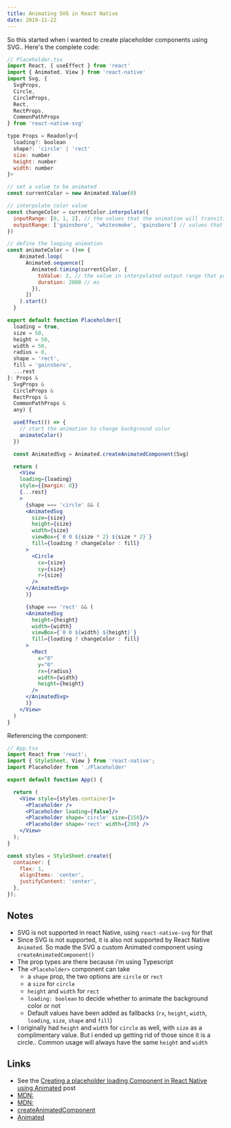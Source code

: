 ```yaml
---
title: Animating SVG in React Native
date: 2019-11-22
---
```


So this started when i wanted to create placeholder components using SVG.. Here's the complete code:

```jsx
// Placeholder.tsx
import React, { useEffect } from 'react'
import { Animated, View } from 'react-native'
import Svg, {
  SvgProps,
  Circle,
  CircleProps,
  Rect,
  RectProps,
  CommonPathProps
} from 'react-native-svg'

type Props = Readonly<{
  loading?: boolean
  shape?: 'circle' | 'rect'
  size: number
  height: number
  width: number
}>

// set a value to be animated
const currentColor = new Animated.Value(0)

// interpolate color value
const changeColor = currentColor.interpolate({
  inputRange: [0, 1, 2], // the values that the animation will transition from
  outputRange: ['gainsboro', 'whitesmoke', 'gainsboro'] // values that are animating
})

// define the looping animation
const animateColor = ()=> {
    Animated.loop(
      Animated.sequence([
        Animated.timing(currentColor, {
          toValue: 2, // the value in interpolated output range that you want to go to
          duration: 2000 // ms
        }),
      ])
    ).start()
  }

export default function Placeholder({
  loading = true,
  size = 50,
  height = 50,
  width = 50,
  radius = 8,
  shape = 'rect',
  fill = 'gainsboro',
  ...rest
}: Props &
  SvgProps &
  CircleProps &
  RectProps &
  CommonPathProps &
  any) {

  useEffect(() => {
    // start the animation to change background color
    animateColor()
  })

  const AnimatedSvg = Animated.createAnimatedComponent(Svg)

  return (
    <View
    loading={loading}
    style={{margin: 8}}
    {...rest}
    >
      {shape === 'circle' && (
      <AnimatedSvg
        size={size}
        height={size}
        width={size}
        viewBox={`0 0 ${size * 2} ${size * 2}`}
        fill={loading ? changeColor : fill}
      >
        <Circle
          cx={size}
          cy={size}
          r={size}
        />
      </AnimatedSvg>
      )}

      {shape === 'rect' && (
      <AnimatedSvg
        height={height}
        width={width}
        viewBox={`0 0 ${width} ${height}`}
        fill={loading ? changeColor : fill}
      > 
        <Rect
          x="0"
          y="0"
          rx={radius}
          width={width}
          height={height}
        />
      </AnimatedSvg>
      )}
    </View>
  )
}
```

Referencing the component:

```jsx
// App.tsx
import React from 'react';
import { StyleSheet, View } from 'react-native';
import Placeholder from './Placeholder'

export default function App() {

  return (
    <View style={styles.container}>
      <Placeholder />
      <Placeholder loading={false}/>
      <Placeholder shape='circle' size={150}/>
      <Placeholder shape='rect' width={200} />
    </View>
  );
}

const styles = StyleSheet.create({
  container: {
    flex: 1,
    alignItems: 'center',
    justifyContent: 'center',
  },
});
```

## Notes

- SVG is not supported in react Native, using `react-native-svg` for that
- Since SVG is not supported, it is also not supported by React Native `Animated`. So made the SVG a custom Animated component using `createAnimatedComponent()`
- The prop types are there because i'm using Typescript
- The `<Placeholder>` component can take 
  - a `shape` prop, the two options are `circle` or `rect`
  - a `size` for `circle`
  - `height` and `width` for `rect`
  - `loading: boolean` to decide whether to animate the background color or not
  - Default values have been added as fallbacks (`rx`, `height`, `width`, `loading`, `size`, `shape` and `fill`)
- I originally had `height` and `width` for `circle` as well, with `size` as a complimentary value. But i ended up getting rid of those since it is a circle.. Common usage will always have the same `height` and `width`


Links
---

- See the [Creating a placeholder loading Component in React Native using Animated]() post
- [MDN: <rect>](https://developer.mozilla.org/en-US/docs/Web/SVG/Element/rect)
- [MDN: <circle>](https://developer.mozilla.org/en-US/docs/Web/SVG/Element/circle)
- [createAnimatedComponent](https://animationbook.codedaily.io/animated-create-animated-component/)
- [Animated](https://facebook.github.io/react-native/docs/animated.html)